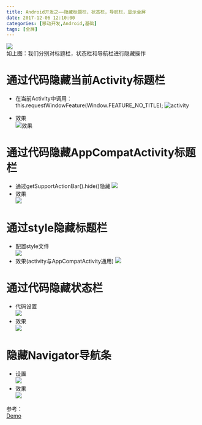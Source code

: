 ```yaml
---
title: Android开发之——隐藏标题栏，状态栏，导航栏，显示全屏
date: 2017-12-06 12:10:00
categories: [移动开发,Android,基础]
tags: [全屏]
---
```

![][0]   
如上图：我们分别对标题栏，状态栏和导航栏进行隐藏操作
<!--more-->
#  通过代码隐藏当前Activity标题栏

- 在当前Activity中调用：this.requestWindowFeature(Window.FEATURE_NO_TITLE);
![activity][1]

- 效果   
![效果][2]  

# 通过代码隐藏AppCompatActivity标题栏
- 通过getSupportActionBar().hide()隐藏
![][3]
- 效果   
![][4]

# 通过style隐藏标题栏
- 配置style文件  
![][5]
- 效果(activity与AppCompatActivity通用)
![][6]

# 通过代码隐藏状态栏
- 代码设置   
![][7]
- 效果  
![][8]
# 隐藏Navigator导航条

- 设置  
![][9]
- 效果  
![][10]

参考：   
[Demo][11]


[0]: http://p0i3foux9.bkt.clouddn.com/hidden_pic.png
[1]: http://p0i3foux9.bkt.clouddn.com/hidden_activity.png
[2]: http://p0i3foux9.bkt.clouddn.com/hidden_activity_result.png
[3]: http://p0i3foux9.bkt.clouddn.com/hidden_appcompat.png
[4]: http://p0i3foux9.bkt.clouddn.com/hidden_appcompat_result.png
[5]: http://p0i3foux9.bkt.clouddn.com/hidden_title_style.png
[6]: http://p0i3foux9.bkt.clouddn.com/hidden_title_style_result.png
[7]: http://p0i3foux9.bkt.clouddn.com/hidden_actionbar.png
[8]: http://p0i3foux9.bkt.clouddn.com/hidden_actionbar_result.png
[9]: http://p0i3foux9.bkt.clouddn.com/hidden_navigator.png
[10]: http://p0i3foux9.bkt.clouddn.com/hidden_appcompat_result.png
[11]: https://github.com/PGzxc/TitleHidden